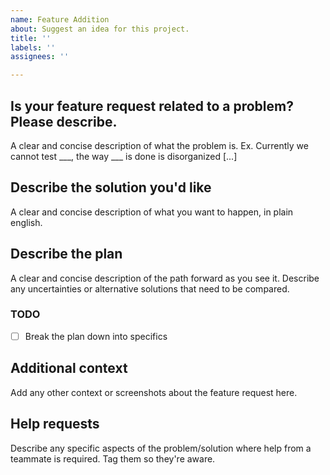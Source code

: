 ```yaml
---
name: Feature Addition
about: Suggest an idea for this project.
title: ''
labels: ''
assignees: ''

---
```


## **Is your feature request related to a problem? Please describe.**
A clear and concise description of what the problem is. Ex. Currently we cannot test ___, the way ___ is done is disorganized [...]

## **Describe the solution you'd like**
A clear and concise description of what you want to happen, in plain english.

## **Describe the plan**
A clear and concise description of the path forward as you see it. Describe any uncertainties or alternative solutions that need to be compared.

### **TODO**
- [ ] Break the plan down into specifics

## **Additional context**
Add any other context or screenshots about the feature request here.

## **Help requests**
Describe any specific aspects of the problem/solution where help from a teammate is required. Tag them so they're aware.
